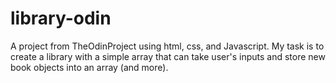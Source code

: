 # library-odin
A project from TheOdinProject using html, css, and Javascript. My task is to create a library with a simple array that can take user's inputs and store new book objects into an array (and more).
